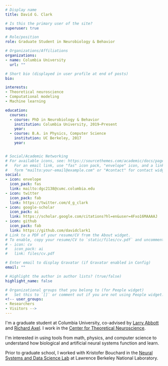 ```yaml
---
# Display name
title: David G. Clark

# Is this the primary user of the site?
superuser: true

# Role/position
role: Graduate Student in Neurobiology & Behavior

# Organizations/Affiliations
organizations:
- name: Columbia University
  url: ""

# Short bio (displayed in user profile at end of posts)
bio:

interests:
- Theoretical neuroscience
- Computational modeling
- Machine learning

education:
  courses:
  - course: PhD in Neurobiology & Behavior
    institution: Columbia University, 2019–Present
    year:
  - course: B.A. in Physics, Computer Science
    institution: UC Berkeley, 2017
    year: 


# Social/Academic Networking
# For available icons, see: https://sourcethemes.com/academic/docs/page-builder/#icons
#   For an email link, use "fas" icon pack, "envelope" icon, and a link in the
#   form "mailto:your-email@example.com" or "#contact" for contact widget.
social:
- icon: envelope
  icon_pack: fas
  link: mailto:dgc2138@cumc.columbia.edu
- icon: twitter
  icon_pack: fab
  link: https://twitter.com/d_g_clark
- icon: google-scholar
  icon_pack: ai
  link: https://scholar.google.com/citations?hl=en&user=4Fxo16MAAAAJ
- icon: github
  icon_pack: fab
  link: https://github.com/davidclark1
# Link to a PDF of your resume/CV from the About widget.
# To enable, copy your resume/CV to `static/files/cv.pdf` and uncomment the lines below.
# - icon: cv
#   icon_pack: ai
#   link: files/cv.pdf

# Enter email to display Gravatar (if Gravatar enabled in Config)
email: ""

# Highlight the author in author lists? (true/false)
highlight_name: false

# Organizational groups that you belong to (for People widget)
#   Set this to `[]` or comment out if you are not using People widget.
<!-- user_groups:
- Researchers
- Visitors -->
---
```

I'm a graduate student at Columbia University, co-advised by [Larry Abbott](https://zuckermaninstitute.columbia.edu/larry-f-abbott-phd) and [Richard Axel](https://www.axellab.columbia.edu/). I work in the [Center for Theoretical Neuroscience](https://ctn.zuckermaninstitute.columbia.edu/).

I'm interested in using tools from math, physics, and computer science to understand how biological and artificial neural systems function and learn.

Prior to graduate school, I worked with Kristofer Bouchard in the [Neural Systems and Data Science Lab](https://bouchardlab.lbl.gov/) at Lawrence Berkeley National Laboratory.

